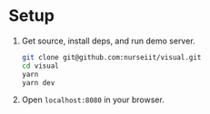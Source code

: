# Setup
1. Get source, install deps, and run demo server.

   ```sh
   git clone git@github.com:nurseiit/visual.git
   cd visual
   yarn
   yarn dev
   ```

2. Open `localhost:8080` in your browser.
